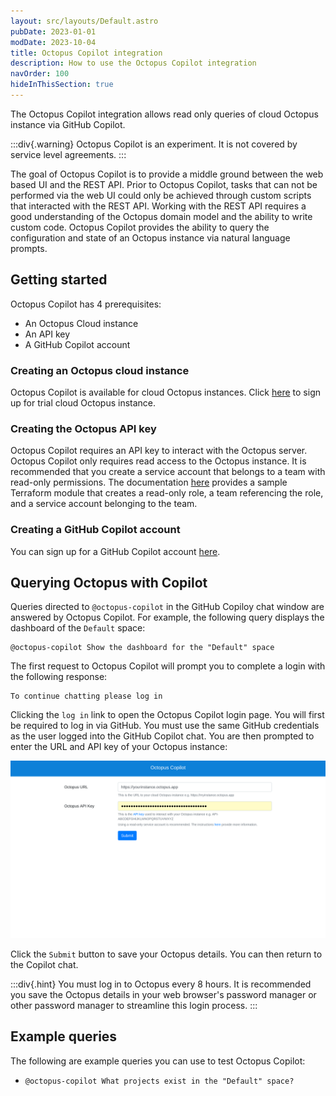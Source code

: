 ```yaml
---
layout: src/layouts/Default.astro
pubDate: 2023-01-01
modDate: 2023-10-04
title: Octopus Copilot integration
description: How to use the Octopus Copilot integration
navOrder: 100
hideInThisSection: true
---
```


The Octopus Copilot integration allows read only queries of cloud Octopus instance via GitHub Copilot.

:::div{.warning}
Octopus Copilot is an experiment. It is not covered by service level agreements.
:::

The goal of Octopus Copilot is to provide a middle ground between the web based UI and the REST API. Prior to Octopus Copilot, tasks that can not be performed via the web UI could only be achieved through custom scripts that interacted with the REST API. Working with the REST API requires a good understanding of the Octopus domain model and the ability to write custom code. Octopus Copilot provides the ability to query the configuration and state of an Octopus instance via natural language prompts.

## Getting started

Octopus Copilot has 4 prerequisites:

* An Octopus Cloud instance
* An API key
* A GitHub Copilot account

### Creating an Octopus cloud instance
Octopus Copilot is available for cloud Octopus instances. Click [here](https://octopus.com/start) to sign up for trial cloud Octopus instance.

### Creating the Octopus API key
Octopus Copilot requires an API key to interact with the Octopus server. Octopus Copilot only requires read access to the Octopus instance. It is recommended that you create a service account that belongs to a team with read-only permissions. The documentation [here](https://github.com/OctopusSolutionsEngineering/OctopusCopilot?tab=readme-ov-file#creating-a-service-account) provides a sample Terraform module that creates a read-only role, a team referencing the role, and a service account belonging to the team.

### Creating a GitHub Copilot account

You can sign up for a GitHub Copilot account [here](https://github.com/features/copilot).

## Querying Octopus with Copilot

Queries directed to `@octopus-copilot` in the GitHub Copiloy chat window are answered by Octopus Copilot. For example, the following query displays the dashboard of the `Default` space:

```
@octopus-copilot Show the dashboard for the "Default" space
```

The first request to Octopus Copilot will prompt you to complete a login with the following response:

```
To continue chatting please log in
```

Clicking the `log in` link to open the Octopus Copilot login page. You will first be required to log in via GitHub. You must use the same GitHub credentials as the user logged into the GitHub Copilot chat. You are then prompted to enter the URL and API key of your Octopus instance:

![Octopus Copilot Login Page](octopus-copilot-login.png)

Click the `Submit` button to save your Octopus details. You can then return to the Copilot chat.

:::div{.hint}
You must log in to Octopus every 8 hours. It is recommended you save the Octopus details in your web browser's password manager or other password manager to streamline this login process.
:::

## Example queries

The following are example queries you can use to test Octopus Copilot:

* `@octopus-copilot What projects exist in the "Default" space?`